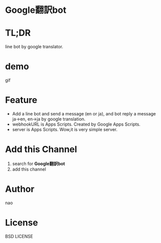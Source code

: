 # Google翻訳bot

# TL;DR
line bot by google translator.

# demo
gif

# Feature
* Add a line bot and send a message (en or ja), and bot reply a message ja→en, en→ja by google translation.
* webhookURL is Apps Scripts. Created by Google Apps Scripts.
* server is Apps Scripts. Wow,it is very simple server.

# Add this Channel
1. search for __Google翻訳bot__
2. add this channel

# Author
nao

# License
BSD LICENSE
